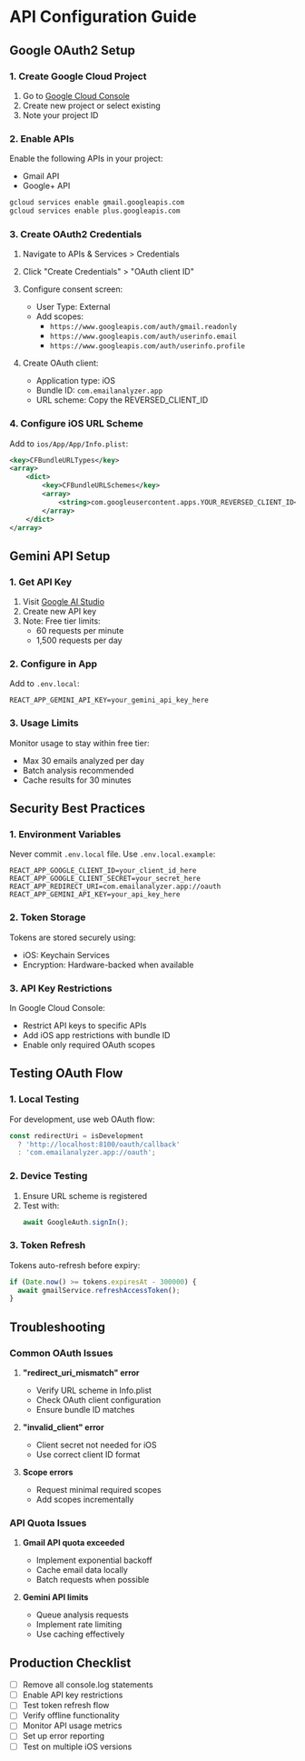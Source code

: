# API Configuration Guide

## Google OAuth2 Setup

### 1. Create Google Cloud Project

1. Go to [Google Cloud Console](https://console.cloud.google.com)
2. Create new project or select existing
3. Note your project ID

### 2. Enable APIs

Enable the following APIs in your project:
- Gmail API
- Google+ API

```bash
gcloud services enable gmail.googleapis.com
gcloud services enable plus.googleapis.com
```

### 3. Create OAuth2 Credentials

1. Navigate to APIs & Services > Credentials
2. Click "Create Credentials" > "OAuth client ID"
3. Configure consent screen:
   - User Type: External
   - Add scopes:
     - `https://www.googleapis.com/auth/gmail.readonly`
     - `https://www.googleapis.com/auth/userinfo.email`
     - `https://www.googleapis.com/auth/userinfo.profile`

4. Create OAuth client:
   - Application type: iOS
   - Bundle ID: `com.emailanalyzer.app`
   - URL scheme: Copy the REVERSED_CLIENT_ID

### 4. Configure iOS URL Scheme

Add to `ios/App/App/Info.plist`:
```xml
<key>CFBundleURLTypes</key>
<array>
    <dict>
        <key>CFBundleURLSchemes</key>
        <array>
            <string>com.googleusercontent.apps.YOUR_REVERSED_CLIENT_ID</string>
        </array>
    </dict>
</array>
```

## Gemini API Setup

### 1. Get API Key

1. Visit [Google AI Studio](https://makersuite.google.com/app/apikey)
2. Create new API key
3. Note: Free tier limits:
   - 60 requests per minute
   - 1,500 requests per day

### 2. Configure in App

Add to `.env.local`:
```
REACT_APP_GEMINI_API_KEY=your_gemini_api_key_here
```

### 3. Usage Limits

Monitor usage to stay within free tier:
- Max 30 emails analyzed per day
- Batch analysis recommended
- Cache results for 30 minutes

## Security Best Practices

### 1. Environment Variables

Never commit `.env.local` file. Use `.env.local.example`:
```
REACT_APP_GOOGLE_CLIENT_ID=your_client_id_here
REACT_APP_GOOGLE_CLIENT_SECRET=your_secret_here
REACT_APP_REDIRECT_URI=com.emailanalyzer.app://oauth
REACT_APP_GEMINI_API_KEY=your_api_key_here
```

### 2. Token Storage

Tokens are stored securely using:
- iOS: Keychain Services
- Encryption: Hardware-backed when available

### 3. API Key Restrictions

In Google Cloud Console:
- Restrict API keys to specific APIs
- Add iOS app restrictions with bundle ID
- Enable only required OAuth scopes

## Testing OAuth Flow

### 1. Local Testing

For development, use web OAuth flow:
```javascript
const redirectUri = isDevelopment 
  ? 'http://localhost:8100/oauth/callback'
  : 'com.emailanalyzer.app://oauth';
```

### 2. Device Testing

1. Ensure URL scheme is registered
2. Test with:
   ```javascript
   await GoogleAuth.signIn();
   ```

### 3. Token Refresh

Tokens auto-refresh before expiry:
```javascript
if (Date.now() >= tokens.expiresAt - 300000) {
  await gmailService.refreshAccessToken();
}
```

## Troubleshooting

### Common OAuth Issues

1. **"redirect_uri_mismatch" error**
   - Verify URL scheme in Info.plist
   - Check OAuth client configuration
   - Ensure bundle ID matches

2. **"invalid_client" error**
   - Client secret not needed for iOS
   - Use correct client ID format

3. **Scope errors**
   - Request minimal required scopes
   - Add scopes incrementally

### API Quota Issues

1. **Gmail API quota exceeded**
   - Implement exponential backoff
   - Cache email data locally
   - Batch requests when possible

2. **Gemini API limits**
   - Queue analysis requests
   - Implement rate limiting
   - Use caching effectively

## Production Checklist

- [ ] Remove all console.log statements
- [ ] Enable API key restrictions
- [ ] Test token refresh flow
- [ ] Verify offline functionality
- [ ] Monitor API usage metrics
- [ ] Set up error reporting
- [ ] Test on multiple iOS versions